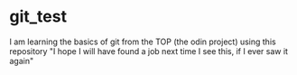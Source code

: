 # git_test
I am learning the basics of git from the TOP (the odin project) using this repository "I hope I will have found a job next time I see this, if I ever saw it again"
